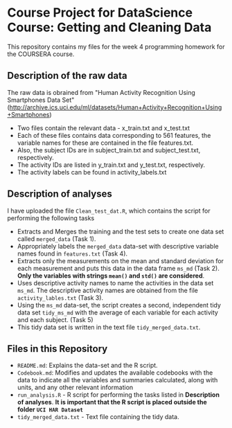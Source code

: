 Course Project for DataScience Course: Getting and Cleaning Data
========================

This repository contains my files for the week 4 programming homework for the COURSERA course.

## Description of the raw data
The raw data is obrained from "Human Activity Recognition Using Smartphones Data Set" (http://archive.ics.uci.edu/ml/datasets/Human+Activity+Recognition+Using+Smartphones)

- Two files contain the relevant data - x_train.txt and x_test.txt
- Each of these files contains  data corresponding to 561 features, the variable names for these are contained in the file features.txt.
- Also, the subject IDs are in subject_train.txt and subject_test.txt, respectively.
- The activity IDs are listed in y_train.txt and y_test.txt, respectively.
- The activity labels can be found in activity_labels.txt

## Description of analyses

I have uploaded the file `Clean_test_dat.R`, which contains the script for performing the following tasks
- Extracts and Merges the training and the test sets to create one data set called `merged_data` (Task 1).
- Appropriately labels the `merged_data` data-set with descriptive variable names found in `features.txt` (Task 4).
- Extracts only the measurements on the mean and standard deviation for each measurement and puts this data in the data frame `ms_md` (Task 2). **Only the variables with strings `mean()` and `std()` are considered**.
- Uses descriptive activity names to name the activities in the data set `ms_md`. The descriptive activity names are obtained from the file `activity_lables.txt` (Task 3).
- Using the `ms_md` data-set, the script creates a second, independent tidy data set `tidy_ms_md` with the average of each variable for each activity and each subject. (Task 5) 
- This tidy data set is written in the text file `tidy_merged_data.txt`.

## Files in this Repository

- `README.md`: Explains the data-set and the R script.
- `Codebook.md`: Modifies and updates the available codebooks with the data to indicate all the variables and summaries calculated, along with units, and any other relevant information
- `run_analysis.R` - R script for performing the tasks listed in **Description of analyses**. **It is important that the R script is placed outside the folder `UCI HAR Dataset`**
- `tidy_merged_data.txt` - Text file containing the tidy data.


